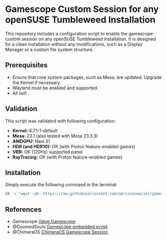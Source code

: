 # Gamescope Custom Session for any openSUSE Tumbleweed Installation

This repository includes a configuration script to enable the gamescope-custom session on any openSUSE Tumbleweed installation. It is designed for a clean installation without any modifications, such as a Display Manager or a custom file system structure.

## Prerequisites
- Ensure that core system packages, such as Mesa, are updated. Upgrade the Kernel if necessary.
- Wayland must be enabled and supported.
- All set!

## Validation
This script was validated with following configuration:
- **Kernel:** 6.7.1-1-default
- **Mesa:** 23.1 (also tested with Mesa 23.3.3)
- **AMDGPU:** Navi 31
- **HDR (and HDR10):** OK (with Proton feature-enabled games)
- **VRR:** OK (120Hz) supported panel
- **RayTracing:** OK (with Proton feature-enabled games)

## Installation
Simply execute the following command in the terminal:

```bash
sh -c "wget -qO- https://raw.githubusercontent.com/morissonmaciel/gamescope-session/main/web_setup.sh && cd \$HOME/.gamescope-setup && bash setup.sh"
```

## References
- Gamescope [Valve Gamescope](https://github.com/ValveSoftware/gamescope)
- @DoomedSouls [Gamescope embedded script](https://gist.github.com/DoomedSouls/e4015dffc08963a57c6adf3066f5a486)
- @ChimeraOS [ChimeraOS Gamescope Session](https://github.com/ChimeraOS/gamescope-session)
